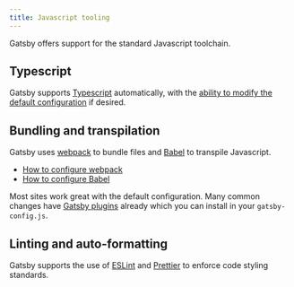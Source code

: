 ```yaml
---
title: Javascript tooling
---
```


Gatsby offers support for the standard Javascript toolchain.

## Typescript

Gatsby supports [Typescript](https://www.typescriptlang.org/) automatically, with the [ability to modify the default configuration](/plugins/gatsby-plugin-typescript/) if desired.

## Bundling and transpilation

Gatsby uses [webpack](https://webpack.js.org/) to bundle files and [Babel](https://babeljs.io/) to transpile Javascript.

- [How to configure webpack](/docs/how-to/custom-configuration/add-custom-webpack-config/)
- [How to configure Babel](/docs/how-to/custom-configuration/babel/)

Most sites work great with the default configuration. Many common changes have [Gatsby plugins](/plugins) already which you can install in your `gatsby-config.js`.

## Linting and auto-formatting

Gatsby supports the use of [ESLint](https://www.gatsbyjs.com/docs/how-to/custom-configuration/eslint/) and [Prettier](https://prettier.io/) to enforce code styling standards.
